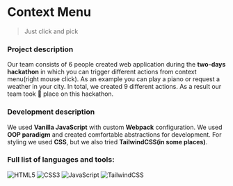 # Context Menu

> Just click and pick

### Project description

Our team consists of 6 people created web application during the **two-days hackathon** in which you can trigger different actions from context menu(right mouse click). As an example you can play a piano or request a weather in your city. In total, we created 9 different actions. As a result our team took 🥇 place on this hackathon.  

### Development description

We used **Vanilla JavaScript** with custom **Webpack** configuration. We used **OOP paradigm** and created comfortable abstractions for development. For styling we used **CSS**, but we also tried **TailwindCSS(in some places)**.

### Full list of languages and tools:

![HTML5](https://img.shields.io/badge/HTML5-E34F26?style=for-the-badge&logo=html5&logoColor=white)
![CSS3](https://img.shields.io/badge/CSS3-1572B6?style=for-the-badge&logo=css3&logoColor=white)
![JavaScript](https://img.shields.io/badge/JavaScript-F7DF1E?style=for-the-badge&logo=javascript&logoColor=black)
![TailwindCSS](https://img.shields.io/badge/Tailwind_CSS-38B2AC?style=for-the-badge&logo=tailwind-css&logoColor=white)
